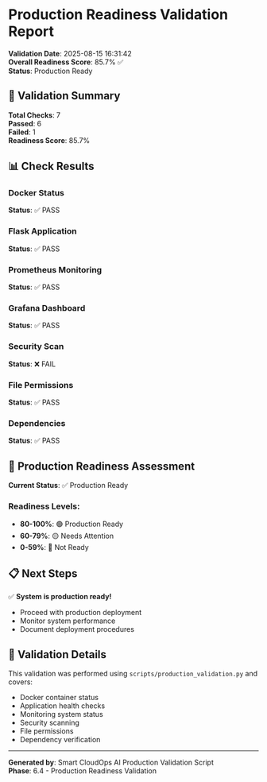 # Production Readiness Validation Report

**Validation Date**: 2025-08-15 16:31:42  
**Overall Readiness Score**: 85.7% ✅  
**Status**: Production Ready

## 🎯 Validation Summary

**Total Checks**: 7  
**Passed**: 6  
**Failed**: 1  
**Readiness Score**: 85.7%

## 📊 Check Results

### Docker Status
**Status**: ✅ PASS

### Flask Application
**Status**: ✅ PASS

### Prometheus Monitoring
**Status**: ✅ PASS

### Grafana Dashboard
**Status**: ✅ PASS

### Security Scan
**Status**: ❌ FAIL

### File Permissions
**Status**: ✅ PASS

### Dependencies
**Status**: ✅ PASS

## 🚀 Production Readiness Assessment

**Current Status**: ✅ Production Ready

### Readiness Levels:
- **80-100%**: 🟢 Production Ready
- **60-79%**: 🟡 Needs Attention
- **0-59%**: 🔴 Not Ready

## 📋 Next Steps

✅ **System is production ready!**
- Proceed with production deployment
- Monitor system performance
- Document deployment procedures

## 🔧 Validation Details

This validation was performed using `scripts/production_validation.py` and covers:
- Docker container status
- Application health checks
- Monitoring system status
- Security scanning
- File permissions
- Dependency verification

---
**Generated by**: Smart CloudOps AI Production Validation Script  
**Phase**: 6.4 - Production Readiness Validation

